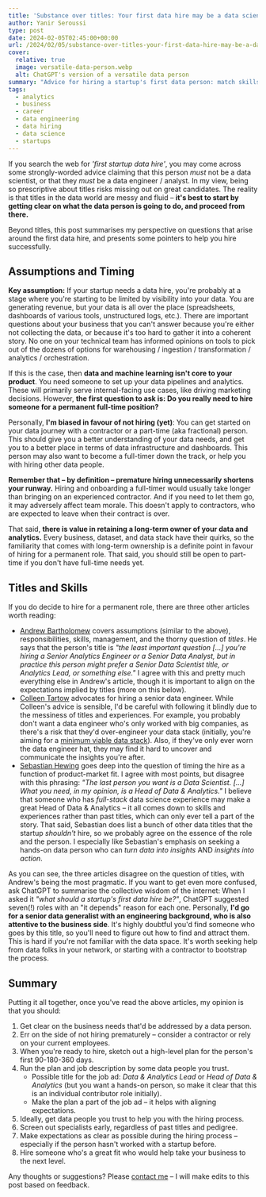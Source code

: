 ```yaml
---
title: 'Substance over titles: Your first data hire may be a data scientist'
author: Yanir Seroussi
type: post
date: 2024-02-05T02:45:00+00:00
url: /2024/02/05/substance-over-titles-your-first-data-hire-may-be-a-data-scientist/
cover:
  relative: true
  image: versatile-data-person.webp
  alt: ChatGPT's version of a versatile data person
summary: "Advice for hiring a startup's first data person: match skills to business needs, consider contractors, and get help from data people."
tags:
  - analytics
  - business
  - career
  - data engineering
  - data hiring
  - data science
  - startups
---
```


If you search the web for _'first startup data hire'_, you may come across some strongly-worded advice claiming that this person _must_ not be a data scientist, or that they _must_ be a data engineer / analyst. In my view, being so prescriptive about titles risks missing out on great candidates. The reality is that titles in the data world are messy and fluid &ndash; **it's best to start by getting clear on what the data person is going to do, and proceed from there.**

Beyond titles, this post summarises my perspective on questions that arise around the first data hire, and presents some pointers to help you hire successfully.

## Assumptions and Timing

**Key assumption:** If your startup needs a data hire, you're probably at a stage where you're starting to be limited by visibility into your data. You are generating revenue, but your data is all over the place (spreadsheets, dashboards of various tools, unstructured logs, etc.). There are important questions about your business that you can't answer because you're either not collecting the data, or because it's too hard to gather it into a coherent story. No one on your technical team has informed opinions on tools to pick out of the dozens of options for warehousing / ingestion / transformation / analytics / orchestration.

If this is the case, then **data and machine learning isn't core to your product**. You need someone to set up your data pipelines and analytics. These will primarily serve internal-facing use cases, like driving marketing decisions. However, **the first question to ask is: Do you really need to hire someone for a permanent full-time position?**

Personally, **I'm biased in favour of not hiring (yet)**: You can get started on your data journey with a contractor or a part-time (aka fractional) person. This should give you a better understanding of your data needs, and get you to a better place in terms of data infrastructure and dashboards. This person may also want to become a full-timer down the track, or help you with hiring other data people.

**Remember that &ndash; by definition &ndash; premature hiring unnecessarily shortens your runway.** Hiring and onboarding a full-timer would usually take longer than bringing on an experienced contractor. And if you need to let them go, it may adversely affect team morale. This doesn't apply to contractors, who are expected to leave when their contract is over.

That said, **there is value in retaining a long-term owner of your data and analytics.** Every business, dataset, and data stack have their quirks, so the familiarity that comes with long-term ownership is a definite point in favour of hiring for a permanent role. That said, you should still be open to part-time if you don't have full-time needs yet.

## Titles and Skills

If you do decide to hire for a permanent role, there are three other articles worth reading:

* [Andrew Bartholomew](https://www.abartholomew.com/writing/your-first-data-hire) covers assumptions (similar to the above), responsibilities, skills, management, and the thorny question of _titles_. He says that the person's title is _"the least important question \[...\] you're hiring a Senior Analytics Engineer or a Senior Data Analyst, but in practice this person might prefer a Senior Data Scientist title, or Analytics Lead, or something else."_ I agree with this and pretty much everything else in Andrew's article, though it is important to align on the expectations implied by titles (more on this below).
* [Colleen Tartow](https://thesequel.substack.com/p/your-first-data-hire) advocates for hiring a senior data engineer. While Colleen's advice is sensible, I'd be careful with following it blindly due to the messiness of titles and experiences. For example, you probably don't want a data engineer who's only worked with big companies, as there's a risk that they'd over-engineer your data stack (initially, you're aiming for a [minimum viable data stack](https://yanirseroussi.com/2024/02/19/building-your-startups-minimum-viable-data-stack/)). Also, if they've only ever worn the data engineer hat, they may find it hard to uncover and communicate the insights you're after.
* [Sebastian Hewing](https://www.linkedin.com/pulse/when-how-hire-your-startups-first-data-person-sebastian-hewing/) goes deep into the question of timing the hire as a function of product-market fit. I agree with most points, but disagree with this phrasing: _"The last person you want is a Data Scientist. \[...\] What you need, in my opinion, is a Head of Data & Analytics."_ I believe that someone who has _full-stack_ data science experience may make a great Head of Data & Analytics &ndash; it all comes down to skills and experiences rather than past titles, which can only ever tell a part of the story. That said, Sebastian does list a bunch of other data titles that the startup _shouldn't_ hire, so we probably agree on the essence of the role and the person. I especially like Sebastian's emphasis on seeking a hands-on data person who can _turn data into insights_ AND _insights into action_.

As you can see, the three articles disagree on the question of titles, with Andrew's being the most pragmatic. If you want to get even more confused, ask ChatGPT to summarise the collective wisdom of the internet: When I asked it _"what should a startup's first data hire be?"_, ChatGPT suggested seven(!) roles with an "it depends" reason for each one. Personally, **I'd go for a senior data generalist with an engineering background, who is also attentive to the business side**. It's highly doubtful you'd find someone who goes by this title, so you'll need to figure out how to find and attract them. This is hard if you're not familiar with the data space. It's worth seeking help from data folks in your network, or starting with a contractor to bootstrap the process.

## Summary

Putting it all together, once you've read the above articles, my opinion is that you should:

1. Get clear on the business needs that'd be addressed by a data person.
2. Err on the side of not hiring prematurely &ndash; consider a contractor or rely on your current employees.
3. When you're ready to hire, sketch out a high-level plan for the person's first 90-180-360 days.
4. Run the plan and job description by some data people you trust.
    * Possible title for the job ad: _Data & Analytics Lead_ or _Head of Data & Analytics_ (but you want a hands-on person, so make it clear that this is an individual contributor role initially).
    * Make the plan a part of the job ad &ndash; it helps with aligning expectations.
5. Ideally, get data people you trust to help you with the hiring process.
6. Screen out specialists early, regardless of past titles and pedigree.
7. Make expectations as clear as possible during the hiring process &ndash; especially if the person hasn't worked with a startup before.
8. Hire someone who's a great fit who would help take your business to the next level.

Any thoughts or suggestions? Please [contact me](https://yanirseroussi.com/contact/) &ndash; I will make edits to this post based on feedback.
